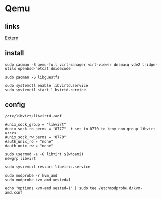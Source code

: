 # Qemu

## links
[Extern](https://computingforgeeks.com/install-kvm-qemu-virt-manager-arch-manjar/)

## install

````
sudo pacman -S qemu-full virt-manager virt-viewer dnsmasq vde2 bridge-utils openbsd-netcat dmidecode
````
````
sudo pacman -S libguestfs
````

````
sudo systemctl enable libvirtd.service
sudo systemctl start libvirtd.service
````

## config

````
/etc/libvirt/libvirtd.conf
````
````
#unix_sock_group = "libvirt"
#unix_sock_ro_perms = "0777"  # set to 0770 to deny non-group libvirt users
#unix_sock_rw_perms = "0770"
#auth_unix_ro = "none"
#auth_unix_rw = "none"
````
````
sudo usermod -a -G libvirt $(whoami)
newgrp libvirt
````
````
sudo systemctl restart libvirtd.service
````
````
sudo modprobe -r kvm_amd
sudo modprobe kvm_amd nested=1
````
````
echo "options kvm-amd nested=1" | sudo tee /etc/modprobe.d/kvm-amd.conf
````
